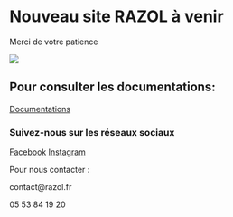 <!DOCTYPE html>
<html>
<head>
<title>RAZOL-SUIRE</title>
</head>
<body>
<h1>Nouveau site RAZOL à venir</h1>
<p>Merci de votre patience</p>
<img src="https://www.canva.com/design/DAF04QKI4SU/fVdgjhVAwKAxks3JouSF9g/view?utm_content=DAF04QKI4SU&utm_campaign=designshare&utm_medium=link&utm_source=editor">
<h2>Pour consulter les documentations:</h2>
<a href="https://snrazol.github.io/documents/">Documentations</a>
<h3>Suivez-nous sur les réseaux sociaux</h3>
<a href="https://www.facebook.com/RazolAgriculture/">Facebook</a>
<a href="https://www.instagram.com/razolsuire/">Instagram</a>
<p>Pour nous contacter :</p>
<p>contact@razol.fr</p>
<p>05 53 84 19 20</p>
<br>
<body>
</html>
